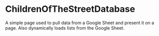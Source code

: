 # ChildrenOfTheStreetDatabase
A simple page used to pull data from a Google Sheet and present it on a page. Also dynamically loads lists from the Google Sheet.
